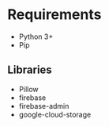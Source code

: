 # Requirements

- Python 3+
- Pip

## Libraries

- Pillow
- firebase
- firebase-admin
- google-cloud-storage
